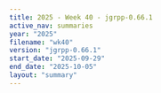 ```yaml
---
title: 2025 - Week 40 - jgrpp-0.66.1
active_nav: summaries
year: "2025"
filename: "wk40"
version: "jgrpp-0.66.1"
start_date: "2025-09-29"
end_date: "2025-10-05"
layout: "summary"
---
```

